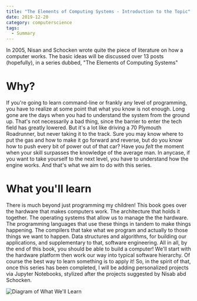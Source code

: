 ```yaml
---
title: "The Elements of Computing Systems - Introduction to the Topic"
date: 2019-12-20
category: computerscience
tags:
  - Summary
---
```


In 2005, Nisan and Schocken wrote quite the piece of literature on how a computer works. The basic ideas will be discussed over 13 posts (hopefully), in a series dubbed, "The Elements of Computing Systems" 

# Why?

If you're going to learn command-line or frankly any level of programming, you have to realize at some point that what you know is not enough. Long gone are the days when you had to understand the system from the ground up. That's not necessarily a bad thing, since the barrier to enter the tech field has greatly lowered. But it's a lot like driving a 70 Plymouth Roadrunner, but never taking it to the track. Sure you may know where to put the gas and how to make it go forward and reverse, but do you know how to push every bit of power out of that car? Have you *felt* the moment when your skill surpasses the knowledge of the average man. In anycase, if you want to take yourself to the next level, you have to understand how the engine works. And that's what we aim to do with this series.

# What you'll learn

There is much beyond just programming my children! This book goes over the hardware that makes computers work. The architecture that holds it together. The operating systems that allow us to manage the the hardware. The programming languages that use these things in tandem to make things happening. The compilers that take what we program and actually to those things we want to happen. Data structures and algorithms, for building our applications, and supplementary to that, software engineering. All in all, by the end of this book, you should be able to build a computer! We'll start with the hardware platform then work our way into typical software hierarchy. Of course the best way to learn something is to apply it! So, in the spirit of that, once this series has been completed, I will be adding personalized projects via Jupyter Notebooks, stylized after the projects suggested by Nisab abd Schocken. 

![Diagram of What We'll Learn](/cyburp/mshunjan.github.io/assets/images/diagramoflearning.JPG)